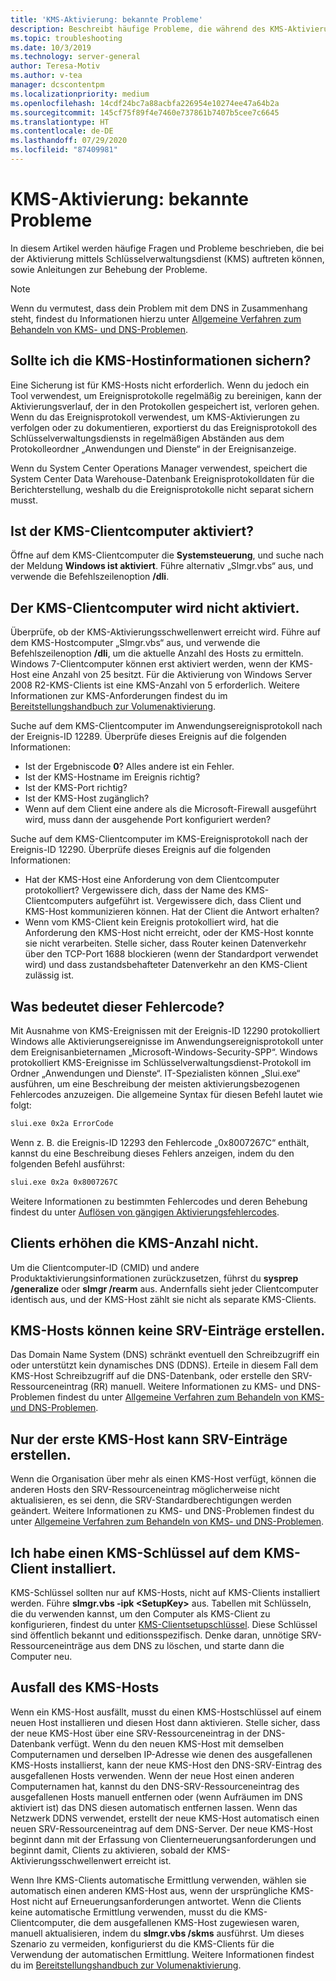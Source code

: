 ```yaml
---
title: 'KMS-Aktivierung: bekannte Probleme'
description: Beschreibt häufige Probleme, die während des KMS-Aktivierungsvorgangs auftreten können, und bietet Lösungen und Anleitungen.
ms.topic: troubleshooting
ms.date: 10/3/2019
ms.technology: server-general
author: Teresa-Motiv
ms.author: v-tea
manager: dcscontentpm
ms.localizationpriority: medium
ms.openlocfilehash: 14cdf24bc7a88acbfa226954e10274ee47a64b2a
ms.sourcegitcommit: 145cf75f89f4e7460e737861b7407b5cee7c6645
ms.translationtype: HT
ms.contentlocale: de-DE
ms.lasthandoff: 07/29/2020
ms.locfileid: "87409981"
---
```

# <a name="kms-activation-known-issues"></a>KMS-Aktivierung: bekannte Probleme

In diesem Artikel werden häufige Fragen und Probleme beschrieben, die bei der Aktivierung mittels Schlüsselverwaltungsdienst (KMS) auftreten können, sowie Anleitungen zur Behebung der Probleme.

> [!NOTE]
> Wenn du vermutest, dass dein Problem mit dem DNS in Zusammenhang steht, findest du Informationen hierzu unter [Allgemeine Verfahren zum Behandeln von KMS- und DNS-Problemen](common-troubleshooting-procedures-kms-dns.md).

## <a name="should-i-back-up-kms-host-information"></a>Sollte ich die KMS-Hostinformationen sichern?

Eine Sicherung ist für KMS-Hosts nicht erforderlich. Wenn du jedoch ein Tool verwendest, um Ereignisprotokolle regelmäßig zu bereinigen, kann der Aktivierungsverlauf, der in den Protokollen gespeichert ist, verloren gehen. Wenn du das Ereignisprotokoll verwendest, um KMS-Aktivierungen zu verfolgen oder zu dokumentieren, exportierst du das Ereignisprotokoll des Schlüsselverwaltungsdiensts in regelmäßigen Abständen aus dem Protokolleordner „Anwendungen und Dienste“ in der Ereignisanzeige.

Wenn du System Center Operations Manager verwendest, speichert die System Center Data Warehouse-Datenbank Ereignisprotokolldaten für die Berichterstellung, weshalb du die Ereignisprotokolle nicht separat sichern musst.

## <a name="is-the-kms-client-computer-activated"></a>Ist der KMS-Clientcomputer aktiviert?

Öffne auf dem KMS-Clientcomputer die **Systemsteuerung**, und suche nach der Meldung **Windows ist aktiviert**. Führe alternativ „Slmgr.vbs“ aus, und verwende die Befehlszeilenoption **/dli**.

## <a name="the-kms-client-computer-does-not-activate"></a>Der KMS-Clientcomputer wird nicht aktiviert.

Überprüfe, ob der KMS-Aktivierungsschwellenwert erreicht wird. Führe auf dem KMS-Hostcomputer „Slmgr.vbs“ aus, und verwende die Befehlszeilenoption **/dli**, um die aktuelle Anzahl des Hosts zu ermitteln. Windows 7-Clientcomputer können erst aktiviert werden, wenn der KMS-Host eine Anzahl von 25 besitzt. Für die Aktivierung von Windows Server 2008 R2-KMS-Clients ist eine KMS-Anzahl von 5 erforderlich. Weitere Informationen zur KMS-Anforderungen findest du im [Bereitstellungshandbuch zur Volumenaktivierung](https://go.microsoft.com/fwlink/?linkid=155926).

Suche auf dem KMS-Clientcomputer im Anwendungsereignisprotokoll nach der Ereignis-ID 12289. Überprüfe dieses Ereignis auf die folgenden Informationen:

- Ist der Ergebniscode **0**? Alles andere ist ein Fehler.
- Ist der KMS-Hostname im Ereignis richtig?
- Ist der KMS-Port richtig?
- Ist der KMS-Host zugänglich?
- Wenn auf dem Client eine andere als die Microsoft-Firewall ausgeführt wird, muss dann der ausgehende Port konfiguriert werden?

Suche auf dem KMS-Clientcomputer im KMS-Ereignisprotokoll nach der Ereignis-ID 12290. Überprüfe dieses Ereignis auf die folgenden Informationen:

- Hat der KMS-Host eine Anforderung von dem Clientcomputer protokolliert? Vergewissere dich, dass der Name des KMS-Clientcomputers aufgeführt ist. Vergewissere dich, dass Client und KMS-Host kommunizieren können. Hat der Client die Antwort erhalten?
- Wenn vom KMS-Client kein Ereignis protokolliert wird, hat die Anforderung den KMS-Host nicht erreicht, oder der KMS-Host konnte sie nicht verarbeiten. Stelle sicher, dass Router keinen Datenverkehr über den TCP-Port 1688 blockieren (wenn der Standardport verwendet wird) und dass zustandsbehafteter Datenverkehr an den KMS-Client zulässig ist.

## <a name="what-does-this-error-code-mean"></a>Was bedeutet dieser Fehlercode?

Mit Ausnahme von KMS-Ereignissen mit der Ereignis-ID 12290 protokolliert Windows alle Aktivierungsereignisse im Anwendungsereignisprotokoll unter dem Ereignisanbieternamen „Microsoft-Windows-Security-SPP“. Windows protokolliert KMS-Ereignisse im Schlüsselverwaltungsdienst-Protokoll im Ordner „Anwendungen und Dienste“. IT-Spezialisten können „Slui.exe“ ausführen, um eine Beschreibung der meisten aktivierungsbezogenen Fehlercodes anzuzeigen. Die allgemeine Syntax für diesen Befehl lautet wie folgt:

```cmd
slui.exe 0x2a ErrorCode
```

Wenn z. B. die Ereignis-ID 12293 den Fehlercode „0x8007267C“ enthält, kannst du eine Beschreibung dieses Fehlers anzeigen, indem du den folgenden Befehl ausführst:

```cmd
slui.exe 0x2a 0x8007267C
```

Weitere Informationen zu bestimmten Fehlercodes und deren Behebung findest du unter [Auflösen von gängigen Aktivierungsfehlercodes](activation-error-codes.md).

## <a name="clients-are-not-adding-to-the-kms-count"></a>Clients erhöhen die KMS-Anzahl nicht.

Um die Clientcomputer-ID (CMID) und andere Produktaktivierungsinformationen zurückzusetzen, führst du **sysprep /generalize** oder **slmgr /rearm** aus. Andernfalls sieht jeder Clientcomputer identisch aus, und der KMS-Host zählt sie nicht als separate KMS-Clients.

## <a name="kms-hosts-are-unable-to-create-srv-records"></a>KMS-Hosts können keine SRV-Einträge erstellen.

Das Domain Name System (DNS) schränkt eventuell den Schreibzugriff ein oder unterstützt kein dynamisches DNS (DDNS). Erteile in diesem Fall dem KMS-Host Schreibzugriff auf die DNS-Datenbank, oder erstelle den SRV-Ressourceneintrag (RR) manuell. Weitere Informationen zu KMS- und DNS-Problemen findest du unter [Allgemeine Verfahren zum Behandeln von KMS- und DNS-Problemen](common-troubleshooting-procedures-kms-dns.md).

## <a name="only-the-first-kms-host-is-able-to-create-srv-records"></a>Nur der erste KMS-Host kann SRV-Einträge erstellen.

Wenn die Organisation über mehr als einen KMS-Host verfügt, können die anderen Hosts den SRV-Ressourceneintrag möglicherweise nicht aktualisieren, es sei denn, die SRV-Standardberechtigungen werden geändert. Weitere Informationen zu KMS- und DNS-Problemen findest du unter [Allgemeine Verfahren zum Behandeln von KMS- und DNS-Problemen](common-troubleshooting-procedures-kms-dns.md).

## <a name="i-installed-a-kms-key-on-the-kms-client"></a>Ich habe einen KMS-Schlüssel auf dem KMS-Client installiert.

KMS-Schlüssel sollten nur auf KMS-Hosts, nicht auf KMS-Clients installiert werden. Führe **slmgr.vbs -ipk &lt;SetupKey&gt;** aus. Tabellen mit Schlüsseln, die du verwenden kannst, um den Computer als KMS-Client zu konfigurieren, findest du unter [KMS-Clientsetupschlüssel](KMSclientkeys.md). Diese Schlüssel sind öffentlich bekannt und editionsspezifisch. Denke daran, unnötige SRV-Ressourceneinträge aus dem DNS zu löschen, und starte dann die Computer neu.

## <a name="a-kms-host-failed"></a>Ausfall des KMS-Hosts

Wenn ein KMS-Host ausfällt, musst du einen KMS-Hostschlüssel auf einem neuen Host installieren und diesen Host dann aktivieren. Stelle sicher, dass der neue KMS-Host über eine SRV-Ressourceneintrag in der DNS-Datenbank verfügt. Wenn du den neuen KMS-Host mit demselben Computernamen und derselben IP-Adresse wie denen des ausgefallenen KMS-Hosts installierst, kann der neue KMS-Host den DNS-SRV-Eintrag des ausgefallenen Hosts verwenden. Wenn der neue Host einen anderen Computernamen hat, kannst du den DNS-SRV-Ressourceneintrag des ausgefallenen Hosts manuell entfernen oder (wenn Aufräumen im DNS aktiviert ist) das DNS diesen automatisch entfernen lassen. Wenn das Netzwerk DDNS verwendet, erstellt der neue KMS-Host automatisch einen neuen SRV-Ressourceneintrag auf dem DNS-Server. Der neue KMS-Host beginnt dann mit der Erfassung von Clienterneuerungsanforderungen und beginnt damit, Clients zu aktivieren, sobald der KMS-Aktivierungsschwellenwert erreicht ist.

Wenn Ihre KMS-Clients automatische Ermittlung verwenden, wählen sie automatisch einen anderen KMS-Host aus, wenn der ursprüngliche KMS-Host nicht auf Erneuerungsanforderungen antwortet. Wenn die Clients keine automatische Ermittlung verwenden, musst du die KMS-Clientcomputer, die dem ausgefallenen KMS-Host zugewiesen waren, manuell aktualisieren, indem du **slmgr.vbs /skms** ausführst. Um dieses Szenario zu vermeiden, konfigurierst du die KMS-Clients für die Verwendung der automatischen Ermittlung. Weitere Informationen findest du im [Bereitstellungshandbuch zur Volumenaktivierung](https://go.microsoft.com/fwlink/?linkid=150083).
